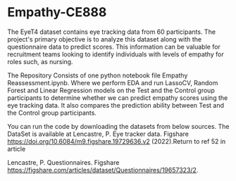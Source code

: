 # Empathy-CE888

The EyeT4 dataset contains eye tracking data from 60 participants. The project's primary objective is to analyze this dataset along with the questionnaire data to predict scores. This information can be valuable for recruitment teams looking to identify individuals with levels of empathy for roles such, as nursing.

The Repository Consists of one python notebook file Empathy Reassessment.ipynb. Where we perform EDA and run LassoCV, Random Forest and Linear Regression models on the Test and the Control group participants to determine whether we can predict empathy scores using the eye tracking data. It also compares the prediction ability between Test and the Control group participants. 

You can run the code by downloading the datasets from below sources.
The DataSet is available at Lencastre, P. Eye tracker data. Figshare https://doi.org/10.6084/m9.figshare.19729636.v2 (2022).Return to ref 52 in article

Lencastre, P. Questionnaires. Figshare https://figshare.com/articles/dataset/Questionnaires/19657323/2.

